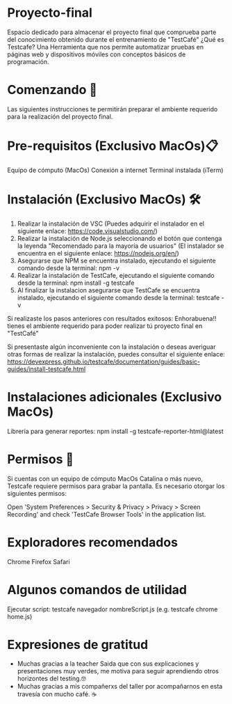 # Proyecto-final
Espacio dedicado para almacenar el proyecto final que comprueba parte del conocimiento obtenido durante el entrenamiento de "TestCafé"
¿Qué es Testcafe? Una Herramienta que nos permite automatizar pruebas en páginas web y dispositivos móviles con conceptos básicos de programación. 

# Comenzando 🚀

Las siguientes instrucciones te permitirán preparar el ambiente requerido para la realización del proyecto final. 

# Pre-requisitos (Exclusivo MacOs)📋 

Equipo de cómputo (MacOs)
Conexión a internet
Terminal instalada (iTerm)

# Instalación (Exclusivo MacOs) 🛠️ 

1. Realizar la instalación de VSC (Puedes adquirir el instalador en el siguiente enlace: https://code.visualstudio.com/)
2. Realizar la instalación de Node.js seleccionando el botón que contenga la leyenda "Recomendado para la mayoría de usuarios" (El instalador se encuentra en el siguiente enlace: https://nodejs.org/en/)
3. Asegurarse que NPM se encuentra instalado, ejecutando el siguiente comando desde la terminal: npm -v
4. Realizar la instalación de TestCafe, ejecutando el siguiente comando desde la terminal: npm install -g testcafe
5. Al finalizar la instalacion asegurarse que TestCafe se encuentra instalado, ejecutando el siguiente comando desde la terminal: testcafe -v

Si realizaste los pasos anteriores con resultados exitosos:
Enhorabuena!! tienes el ambiente requerido para poder realizar tú proyecto final en "TestCafé"

Si presentaste algún inconveniente con la instalación o deseas averiguar otras formas de realizar la instalación, puedes consultar el siguiente enlace:
https://devexpress.github.io/testcafe/documentation/guides/basic-guides/install-testcafe.html

# Instalaciones adicionales (Exclusivo MacOs)
Librería para generar reportes:
npm install -g testcafe-reporter-html@latest

# Permisos 📄

Si cuentas con un equipo de cómputo MacOs Catalina o más nuevo, Testcafe requiere permisos para grabar la pantalla. 
Es necesario otorgar los siguientes permisos:

Open 'System Preferences > Security & Privacy > Privacy > Screen Recording' and check 'TestCafe Browser Tools' in the application list.

# Exploradores recomendados
Chrome
Firefox
Safari

# Algunos comandos de utilidad

Ejecutar script: testcafe navegador nombreScript.js (e.g. testcafe chrome home.js)

# Expresiones de gratitud

* Muchas gracias a la teacher Saida que con sus explicaciones y presentaciones muy verdes, me motiva para seguir aprendiendo otros horizontes del testing.🤓
* Muchas gracias a mis compañerxs del taller por acompañarnos en esta travesía con mucho café. ☕